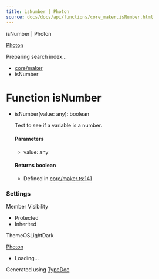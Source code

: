 ```yaml
---
title: isNumber | Photon
source: docs/docs/api/functions/core_maker.isNumber.html
---
```


isNumber | Photon

[Photon](../index.md)




Preparing search index...

* [core/maker](../modules/core_maker.md)
* isNumber

# Function isNumber

* isNumber(value: any): boolean

  Test to see if a variable is a number.

  #### Parameters

  + value: any

  #### Returns boolean

  + Defined in [core/maker.ts:141](https://github.com/mwhite454/photon/blob/main/packages/photon/src/core/maker.ts#L141)

### Settings

Member Visibility

* Protected
* Inherited

ThemeOSLightDark

[Photon](../index.md)

* Loading...

Generated using [TypeDoc](https://typedoc.org/)
